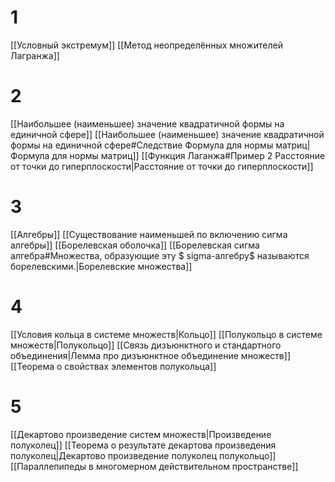 # 1
[[Условный экстремум]]
[[Метод неопределённых множителей Лагранжа]]
# 2
[[Наибольшее (наименьшее) значение квадратичной формы на единичной сфере]]
[[Наибольшее (наименьшее) значение квадратичной формы на единичной сфере#Следствие Формула для нормы матриц|Формула для нормы матриц]]
[[Функция Лаганжа#Пример 2 Расстояние от точки до гиперплоскости|Расстояние от точки до гиперплоскости]]
# 3
[[Алгебры]]
[[Существование наименьшей по включению сигма алгебры]]
[[Борелевская оболочка]]
[[Борелевская сигма алгебра#Множества, образующие эту $ sigma-алгебру$ называются борелевскими.|Борелевские множества]]
# 4
[[Условия кольца в системе множеств|Кольцо]]
[[Полукольцо в системе множеств|Полукольцо]]
[[Связь дизъюнктного и стандартного объединения|Лемма про дизъюнктное объединение множеств]]
[[Теорема о свойствах элементов полукольца]]
# 5
[[Декартово произведение систем множеств|Произведение полуколец]]
[[Теорема о результате декартова произведения полуколец|Декартово произведение полуколец полукольцо]]
[[Параллепипеды в многомерном действительном пространстве]]
